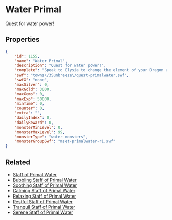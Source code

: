 # Water Primal

Quest for water power!

## Properties

```json
{
    "id": 1155,
    "name": "Water Primal",
    "description": "Quest for water power!",
    "complete": "Speak to Elysia to change the element of your Dragon and attune its primal power!",
    "swf": "towns\/3Sunbreeze\/quest-primalwater.swf",
    "swfX": "none",
    "maxSilver": 0,
    "maxGold": 3000,
    "maxGems": 0,
    "maxExp": 50000,
    "minTime": 0,
    "counter": 0,
    "extra": "",
    "dailyIndex": 0,
    "dailyReward": 0,
    "monsterMinLevel": 0,
    "monsterMaxLevel": 99,
    "monsterType": "water monsters",
    "monsterGroupSwf": "mset-primalwater-r1.swf"
}
```

## Related

- [Staff of Primal Water](../items/11963-staff-of-primal-water.md)
- [Bubbling Staff of Primal Water](../items/11964-bubbling-staff-of-primal-water.md)
- [Soothing Staff of Primal Water](../items/11965-soothing-staff-of-primal-water.md)
- [Calming Staff of Primal Water](../items/11966-calming-staff-of-primal-water.md)
- [Relaxing Staff of Primal Water](../items/11967-relaxing-staff-of-primal-water.md)
- [Restful Staff of Primal Water](../items/11968-restful-staff-of-primal-water.md)
- [Tranquil Staff of Primal Water](../items/11969-tranquil-staff-of-primal-water.md)
- [Serene Staff of Primal Water](../items/11970-serene-staff-of-primal-water.md)

